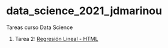 # data_science_2021_jdmarinou
 Tareas curso Data Science

1. Tarea 2: [Regresión Lineal - HTML](https://htmlpreview.github.io/?https://github.com/jdmarinou/data_science_2021_jdmarinou/blob/main/tarea_2/tarea_2_jdmarinou_regresion_lineal.html)
